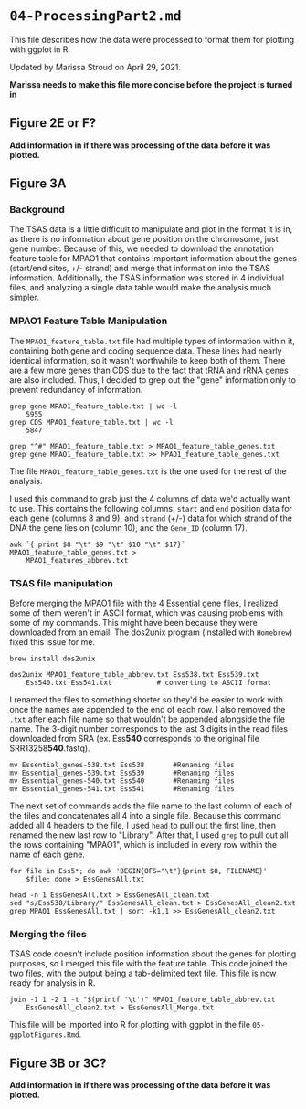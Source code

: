 # `04-ProcessingPart2.md`

This file describes how the data were processed to format them for plotting with ggplot in R.

Updated by Marissa Stroud on April 29, 2021.

**Marissa needs to make this file more concise before the project is turned in**

## Figure 2E or F?

**Add information in if there was processing of the data before it was plotted.**

## Figure 3A

### Background

The TSAS data is a little difficult to manipulate and plot in the format it is in, as there is no information about gene position on the chromosome, just gene number. Because of this, we needed to download the annotation feature table for MPAO1 that contains important information about the genes (start/end sites, +/- strand) and merge that information into the TSAS information. Additionally, the TSAS information was stored in 4 individual files, and analyzing a single data table would make the analysis much simpler.  

### MPAO1 Feature Table Manipulation

The `MPAO1_feature_table.txt` file had multiple types of information within it, containing both gene and coding sequence data. These lines had nearly identical information, so it wasn't worthwhile to keep both of them. There are a few more genes than CDS due to the fact that tRNA and rRNA genes are also included. Thus, I decided to grep out the "gene" information only to prevent redundancy of information.

	grep gene MPAO1_feature_table.txt | wc -l
		5955
	grep CDS MPAO1_feature_table.txt | wc -l
		5847
   
	grep "^#" MPAO1_feature_table.txt > MPAO1_feature_table_genes.txt 
	grep gene MPAO1_feature_table.txt >> MPAO1_feature_table_genes.txt

The file `MPAO1_feature_table_genes.txt` is the one used for the rest of the analysis. 

I used this command to grab just the 4 columns of data we'd actually want to use. This contains the following columns: `start` and `end` position data for each gene (columns 8 and 9), and `strand` (+/-) data for which strand of the DNA the gene lies on (column 10), and the `Gene_ID` (column 17). 

```
awk `{ print $8 "\t" $9 "\t" $10 "\t" $17}` MPAO1_feature_table_genes.txt > 
	MPAO1_features_abbrev.txt
```

### TSAS file manipulation

Before merging the MPAO1 file with the 4 Essential gene files, I realized some of them weren't in ASCII format, which was causing problems with some of my commands. This might have been because they were downloaded from an email. The dos2unix program (installed with `Homebrew`) fixed this issue for me. 

	brew install dos2unix
	
	dos2unix MPAO1_feature_table_abbrev.txt Ess538.txt Ess539.txt 
		Ess540.txt Ess541.txt			# converting to ASCII format

I renamed the files to something shorter so they'd be easier to work with once the names are appended to the end of each row. I also removed the `.txt` after each file name so that wouldn't be appended alongside the file name. The 3-digit number corresponds to the last 3 digits in the read files downloaded from SRA (ex. Ess**540** corresponds to the original file SRR13258**540**.fastq).

	mv Essential_genes-538.txt Ess538		#Renaming files
	mv Essential_genes-539.txt Ess539		#Renaming files
	mv Essential_genes-540.txt Ess540		#Renaming files
	mv Essential_genes-541.txt Ess541		#Renaming files

The next set of commands adds the file name to the last column of each of the files and concatenates all 4 into a single file. Because this command added all 4 headers to the file, I used `head` to pull out the first line, then renamed the new last row to "Library". After that, I used `grep` to pull out all the rows containing "MPAO1", which is included in every row within the name of each gene. 

```
for file in Ess5*; do awk 'BEGIN{OFS="\t"}{print $0, FILENAME}' 
	$file; done > EssGenesAll.txt
	
head -n 1 EssGenesAll.txt > EssGenesAll_clean.txt
sed "s/Ess538/Library/" EssGenesAll_clean.txt > EssGenesAll_clean2.txt
grep MPAO1 EssGenesAll.txt | sort -k1,1 >> EssGenesAll_clean2.txt 
```

### Merging the files

TSAS code doesn't include position information about the genes for plotting purposes, so I merged this file with the feature table. This code joined the two files, with the output being a tab-delimited text file. This file is now ready for analysis in R. 

```
join -1 1 -2 1 -t "$(printf '\t')" MPAO1_feature_table_abbrev.txt 
	EssGenesAll_clean2.txt > EssGenesAll_Merge.txt
```

This file will be imported into R for plotting with ggplot in the file `05-ggplotFigures.Rmd`.

## Figure 3B or 3C?

**Add information in if there was processing of the data before it was plotted.**
